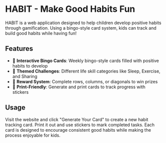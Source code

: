 # HABIT - Make Good Habits Fun

HABIT is a web application designed to help children develop positive habits through gamification. Using a bingo-style card system, kids can track and build good habits while having fun!

## Features

- 🎯 **Interactive Bingo Cards**: Weekly bingo-style cards filled with positive habits to develop
- 🌟 **Themed Challenges**: Different life skill categories like Sleep, Exercise, and Sharing
- 🎉 **Reward System**: Complete rows, columns, or diagonals to win prizes
- 📱 **Print-Friendly**: Generate and print cards to track progress with stickers

## Usage

Visit the website and click "Generate Your Card" to create a new habit tracking card. Print it out and use stickers to mark completed tasks. Each card is designed to encourage consistent good habits while making the process enjoyable for kids.

